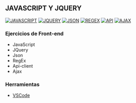## JAVASCRIPT Y JQUERY
[![JAVASCRIPT](https://img.shields.io/badge/JAVASCRIPT-EFD81D?style=for-the-badge&logo=JAVASCRIPT&logoColor=white&labelColor=101010)](https://github.com/Alberto-mt/JavaScript_JQuery/tree/main/JavaScript)
[![JQUERY](https://img.shields.io/badge/JQUERY-0F67AE?style=for-the-badge&logo=JQUERY&logoColor=white&labelColor=101010)](https://github.com/Alberto-mt/JavaScript_JQuery)
[![JSON](https://img.shields.io/badge/JSON-caccd1?style=for-the-badge&logo=JSON&logoColor=white&labelColor=101010)](https://github.com/Alberto-mt/JavaScript_JQuery)
[![REGEX](https://img.shields.io/badge/REGEX-2c9f45?style=for-the-badge&label=RGX&logoColor=white&labelColor=101010)](https://github.com/Alberto-mt/JavaScript_JQuery)
[![API](https://img.shields.io/badge/API_CLIENT-7d3f98?style=for-the-badge&label=API&logoColor=white&labelColor=101010)](https://github.com/Alberto-mt/JavaScript_JQuery)
[![AJAX](https://img.shields.io/badge/AJAX-005A9C?style=for-the-badge&logo=W3C&logoColor=white&labelColor=101010)](https://github.com/Alberto-mt/JavaScript_JQuery)

### Ejercicios de Front-end
 - JavaScript
 - JQuery
 - Json
 - RegEx
 - Api-client
 - Ajax

### Herramientas
- [VSCode](https://code.visualstudio.com/)
